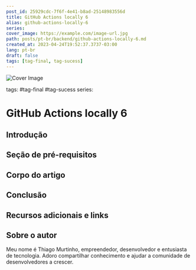 ```yaml
---
post_id: 25929cdc-7f6f-4e41-b8ad-25148983556d
title: GitHub Actions locally 6
alias: github-actions-locally-6
series: 
cover_image: https://example.com/image-url.jpg
path: posts/pt-br/backend/github-actions-locally-6.md
created_at: 2023-04-24T19:52:37.3737-03:00
lang: pt-br
draft: false
tags: [tag-final, tag-sucess]
---
```

![Cover Image](https://example.com/image-url.jpg)

tags: #tag-final #tag-sucess
series: 

# GitHub Actions locally 6

## Introdução  

 
## Seção de pré-requisitos  

 
## Corpo do artigo  

 
## Conclusão  

 
## Recursos adicionais e links  

 
## Sobre o autor
Meu nome é Thiago Murtinho, empreendedor, desenvolvedor e entusiasta de tecnologia. Adoro compartilhar conhecimento e ajudar a comunidade de desenvolvedores a crescer.



